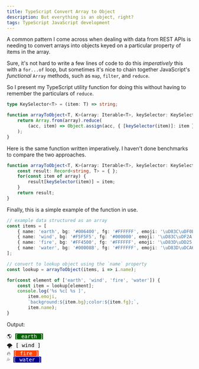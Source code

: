 ```yaml
---
title: TypeScript Convert Array to Object
description: But everything is an object, right?
tags: TypeScript JavaScript development
---
```


A common pattern I come across when dealing with data from REST APIs is needing to convert arrays into objects keyed on a particular property of items in the array.

<!--more-->

Sure, it's not hard to write a few lines of code to do this *imperatively* this with a `for...of` loop, but sometimes it's nice to chain together JavaScript's *functional* `Array` methods, such as `map`, `filter`, and `reduce`.

So I present my TypeScript utility function for doing this without having to remember the particulars of `reduce`.

```ts
type KeySelector<T> = (item: T) => string;

function arrayToObject<T, K>(array: Iterable<T>, keySelector: KeySelector<T>): Record<string, T> {
    return Array.from(array).reduce(
        (acc, item) => Object.assign(acc, { [keySelector(item)]: item }), { }
    );    
}
```

Here is the same function written imperatively. I haven't done benchmarks to compare the two approaches.

```ts
function arrayToObject<T, K>(array: Iterable<T>, keySelector: KeySelector<T>): Record<string, T> {
    const result: Record<string, T> = { };
    for(const item of array) {
        result[keySelector(item)] = item;
    }
    return result;
}
```

Finally, this is a simple example of the function in use.

```ts
// example data structured as an array
const items = [
    { name: 'earth', bg: '#006400', fg: '#FFFFFF', emoji: '\uD83C\uDF0E' },
    { name: 'wind', bg: '#F5F5F5', fg: '#000000', emoji: '\uD83C\uDF2A' },
    { name: 'fire', bg: '#FF4500', fg: '#FFFFFF', emoji: '\uD83D\uDD25' },
    { name: 'water', bg: '#00008B', fg: '#FFFFFF', emoji: '\uD83D\uDCA6' }
];

// convert to lookup object using the `name` property
const lookup = arrayToObject(items, i => i.name);

for(const element of ['earth', 'wind', 'fire', 'water']) {
    const item = lookup[element];
    console.log('%s %c[ %s ]',
        item.emoji,
        `background:${item.bg};color:${item.fg};`,
        item.name);
}
```

Output:
<pre class="output">
🌎 <span style="background:#006400;color:#FFFFFF;">[ earth ]</span>
🌪 <span style="background:#F5F5F5;color:#000000;">[ wind ]</span>
🔥 <span style="background:#FF4500;color:#FFFFFF;">[ fire ]</span>
💦 <span style="background:#00008B;color:#FFFFFF;">[ water ]</span>
</pre>
